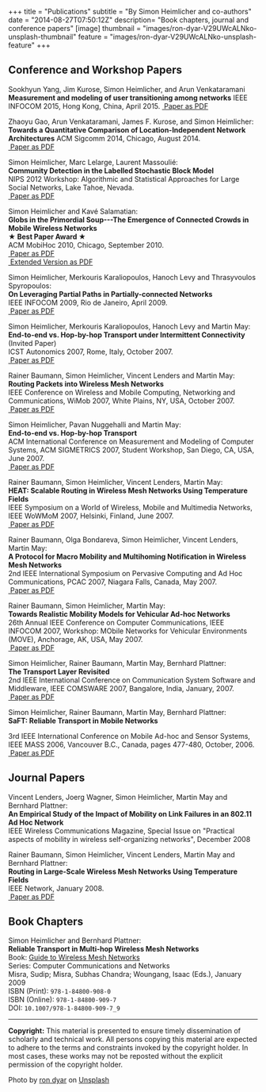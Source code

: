 
+++
title = "Publications"
subtitle = "By Simon Heimlicher and co-authors"
date = "2014-08-27T07:50:12Z"
description= "Book chapters, journal and conference papers"
[image]
  thumbnail = "images/ron-dyar-V29UWcALNko-unsplash-thumbnail"
  feature = "images/ron-dyar-V29UWcALNko-unsplash-feature"
+++

## Conference and Workshop Papers
Sookhyun Yang, Jim Kurose, Simon Heimlicher, and Arun Venkataramani
**Measurement and modeling of user transitioning among networks**
IEEE INFOCOM 2015, Hong Kong, China, April 2015.
[<i class="fa fa-file-pdf"></i>&nbsp;Paper as PDF](/research/publications/yang_network-transitioning_infocom15.pdf)

Zhaoyu Gao, Arun Venkataramani, James F. Kurose, and Simon Heimlicher:   
**Towards a Quantitative Comparison of Location-Independent Network
Architectures**   ACM Sigcomm 2014, Chicago, August 2014.   
[<i class="fa fa-file-pdf"></i>&nbsp;Paper as PDF](/research/publications/gao_netarch_sigcomm14.pdf)

Simon Heimlicher, Marc Lelarge, Laurent Massoulié:   
**Community Detection in the Labelled Stochastic Block Model**   
NIPS 2012 Workshop: Algorithmic and Statistical Approaches for Large Social Networks, Lake Tahoe, Nevada.   
[<i class="fa fa-file-pdf"></i>&nbsp;Paper as PDF](/research/publications/heimlicher_community-labelled-sbm_nips12.pdf)

Simon Heimlicher and Kavé Salamatian:    
**Globs in the Primordial Soup---The Emergence of Connected Crowds in Mobile Wireless Networks**    
**★ Best Paper Award ★**   
ACM MobiHoc 2010, Chicago, September 2010.  
[<i class="fa fa-file-pdf"></i>&nbsp;Paper as PDF](/research/publications/heimlicher_globs_mobihoc10.pdf)    
[<i class="fa fa-file-pdf"></i>&nbsp;Extended Version as PDF](/research/publications/heimlicher_globs_mobihoc10-extended.pdf)

Simon Heimlicher, Merkouris Karaliopoulos, Hanoch Levy and Thrasyvoulos Spyropoulos:    
**On Leveraging Partial Paths in Partially-connected Networks**    
IEEE INFOCOM 2009, Rio de Janeiro, April 2009.    
[<i class="fa fa-file-pdf"></i>&nbsp;Paper as PDF](/research/publications/heimlicher_partialpaths_infocom09.pdf) 

Simon Heimlicher, Merkouris Karaliopoulos, Hanoch Levy and Martin May:    
**End-to-end vs. Hop-by-hop Transport under Intermittent Connectivity** (Invited Paper)    
ICST Autonomics 2007, Rome, Italy, October 2007.    
[<i class="fa fa-file-pdf"></i>&nbsp;Paper as PDF](/research/publications/heimlicher_e2e-vs-hbh-intermittent_autonomics07.pdf)

Rainer Baumann, Simon Heimlicher, Vincent Lenders and Martin May:    
**Routing Packets into Wireless Mesh Networks**    
IEEE Conference on Wireless and Mobile Computing, Networking and Communications, WiMob 2007, White Plains, NY, USA, October 2007.    
[<i class="fa fa-file-pdf"></i>&nbsp;Paper as PDF](/research/publications/baumann_routing-into-wmn_wimob07.pdf)

Simon Heimlicher, Pavan Nuggehalli and Martin May:    
**End-to-end vs. Hop-by-hop Transport**    
ACM International Conference on Measurement and Modeling of Computer Systems, ACM SIGMETRICS 2007, Student Workshop, San Diego, CA, USA, June 2007.    
[<i class="fa fa-file-pdf"></i>&nbsp;Paper as PDF](/research/publications/heimlicher_e2e-vs-hbh-transport_sigmetrics07.pdf)

Rainer Baumann, Simon Heimlicher, Vincent Lenders, Martin May:    
**HEAT: Scalable Routing in Wireless Mesh Networks Using Temperature Fields**    
IEEE Symposium on a World of Wireless, Mobile and Multimedia Networks, IEEE WoWMoM 2007, Helsinki, Finland, June 2007.    
[<i class="fa fa-file-pdf"></i>&nbsp;Paper as PDF](/research/publications/baumann_heat_wowmom07.pdf)

Rainer Baumann, Olga Bondareva, Simon Heimlicher, Vincent Lenders, Martin May:    
**A Protocol for Macro Mobility and Multihoming Notification in Wireless Mesh Networks**    
2nd IEEE International Symposium on Pervasive Computing and Ad Hoc Communications, PCAC 2007, Niagara Falls, Canada, May 2007.    
[<i class="fa fa-file-pdf"></i>&nbsp;Paper as PDF](/research/publications/baumann_protocol-for-macro-mobility_pcac07.pdf)

Rainer Baumann, Simon Heimlicher, Martin May:    
**Towards Realistic Mobility Models for Vehicular Ad-hoc Networks**    
26th Annual IEEE Conference on Computer Communications, IEEE INFOCOM 2007, Workshop: MObile Networks for Vehicular Environments (MOVE), Anchorage, AK, USA, May 2007.    
[<i class="fa fa-file-pdf"></i>&nbsp;Paper as PDF](/research/publications/baumann_realistic-mobility-models_infocom07.pdf)

Simon Heimlicher, Rainer Baumann, Martin May, Bernhard Plattner:    
**The Transport Layer Revisited**    
2nd IEEE International Conference on Communication System Software and Middleware, IEEE COMSWARE 2007, Bangalore, India, January, 2007.    
[<i class="fa fa-file-pdf"></i>&nbsp;Paper as PDF](/research/publications/heimlicher_transport-layer-revisited_comsware07.pdf)

Simon Heimlicher, Rainer Baumann, Martin May, Bernhard Plattner:    
**SaFT: Reliable Transport in Mobile Networks**    

3rd IEEE International Conference on Mobile Ad-hoc and Sensor Systems, IEEE MASS 2006, Vancouver B.C., Canada, pages 477-480, October, 2006.    
[<i class="fa fa-file-pdf"></i>&nbsp;Paper as PDF](/research/publications/heimlicher_saft_mass06.pdf)


## Journal Papers


Vincent Lenders, Joerg Wagner, Simon Heimlicher, Martin May and Bernhard Plattner:    
**An Empirical Study of the Impact of Mobility on Link Failures
in an 802.11 Ad Hoc Network**    
IEEE Wireless Communications Magazine, Special Issue on "Practical aspects of mobility in wireless
self-organizing networks", December 2008

Rainer Baumann, Simon Heimlicher, Vincent Lenders, Martin May and Bernhard Plattner:    
**Routing in Large-Scale Wireless Mesh Networks Using Temperature Fields**    
IEEE Network, January 2008.    
[<i class="fa fa-file-pdf"></i>&nbsp;Paper as PDF](/research/publications/baumann_heat_ieeenetwork08.pdf)



## Book Chapters

Simon Heimlicher and Bernhard Plattner:    
**Reliable Transport in Multi-hop Wireless Mesh Networks**    
Book: [Guide to Wireless Mesh Networks](https://link.springer.com/book/10.1007/978-1-84800-909-7?detailsPage=toc)  
Series: Computer Communications and Networks     
Misra, Sudip; Misra, Subhas Chandra; Woungang, Isaac (Eds.), January 2009     
ISBN (Print): `978-1-84800-908-0`     
ISBN (Online): `978-1-84800-909-7`     
DOI: `10.1007/978-1-84800-909-7_9`     


-----------------------------------------------------------------------

**Copyright:** This material is presented to ensure timely 
dissemination of scholarly and technical work. All persons copying this material are 
expected to adhere to the terms and constraints invoked by the copyright holder. In most
cases, these works may not be reposted without the explicit permission of the copyright
holder.

Photo by <a href="https://unsplash.com/@prolabprints?utm_source=unsplash&utm_medium=referral&utm_content=creditCopyText">ron dyar</a> on <a href="https://unsplash.com/photos/V29UWcALNko?utm_source=unsplash&utm_medium=referral&utm_content=creditCopyText">Unsplash</a>
  


